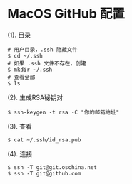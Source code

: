 # MacOS GitHub 配置

(1). 目录
``` 
# 用户目录，.ssh 隐藏文件 
$ cd ~/.ssh
# 如果 .ssh 文件不存在，创建
$ mkdir ~/.ssh
# 查看全部
$ ls
```
(2). 生成RSA秘钥对
```
$ ssh-keygen -t rsa -C "你的邮箱地址"
```
(3). 查看
```
$ cat ~/.ssh/id_rsa.pub
```
(4). 连接
```
$ ssh -T git@git.oschina.net
$ ssh -T git@github.com
```
